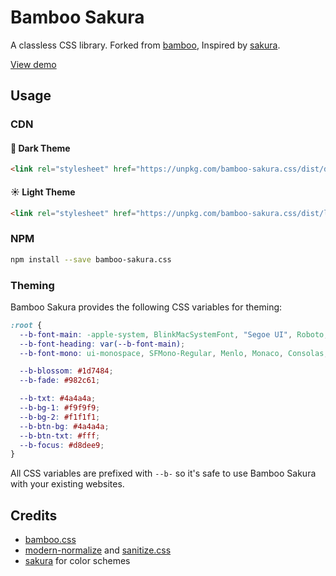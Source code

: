 # Bamboo Sakura

A classless CSS library. Forked from [bamboo](https://github.com/rilwis/bamboo), Inspired by [sakura](https://github.com/oxalorg/sakura).

[View demo](https://kaleidosium.github.io/bamboo-sakura/demo/light)

## Usage

### CDN

#### 🌙 Dark Theme

```html
<link rel="stylesheet" href="https://unpkg.com/bamboo-sakura.css/dist/dark.min.css">
```

#### ☀ Light Theme

```html
<link rel="stylesheet" href="https://unpkg.com/bamboo-sakura.css/dist/light.min.css">
```

### NPM

```bash
npm install --save bamboo-sakura.css
```

### Theming

Bamboo Sakura provides the following CSS variables for theming:

```css
:root {
  --b-font-main: -apple-system, BlinkMacSystemFont, "Segoe UI", Roboto, "Helvetica Neue", Arial, "Noto Sans", sans-serif;
  --b-font-heading: var(--b-font-main);
  --b-font-mono: ui-monospace, SFMono-Regular, Menlo, Monaco, Consolas, "Liberation Mono", "Courier New", monospace;

  --b-blossom: #1d7484;
  --b-fade: #982c61;

  --b-txt: #4a4a4a;
  --b-bg-1: #f9f9f9;
  --b-bg-2: #f1f1f1;
  --b-btn-bg: #4a4a4a;
  --b-btn-txt: #fff;
  --b-focus: #d8dee9;
}
```

All CSS variables are prefixed with `--b-` so it's safe to use Bamboo Sakura with your existing websites.

## Credits

- [bamboo.css](https://github.com/rilwis/bamboo)
- [modern-normalize](https://github.com/sindresorhus/modern-normalize) and [sanitize.css](https://github.com/csstools/sanitize.css)
- [sakura](https://github.com/oxalorg/sakura) for color schemes
